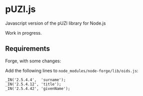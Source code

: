 # pUZI.js

Javascript version of the pUZI library for Node.js

Work in progress.

## Requirements
Forge, with some changes:

Add the following lines to `node_modules/node-forge/lib/oids.js`:

```
_IN('2.5.4.4',  'surname');
_IN('2.5.4.12', 'title');
_IN('2.5.4.42', 'givenName');
```
